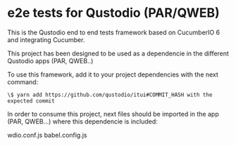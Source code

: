 # e2e tests for Qustodio (PAR/QWEB)

This is the Qustodio end to end tests framework based on CucumberIO 6 and integrating Cucumber.

This project has been designed to be used as a dependencie in the different Qustodio apps (PAR, QWEB..)

To use this framework, add it to your project dependencies with the next command:

```
\$ yarn add https://github.com/qustodio/itui#COMMIT_HASH with the expected commit
```

In order to consume this project, next files should be imported in the app (PAR, QWEB...) where this dependencie is included:

wdio.conf.js
babel.config.js
